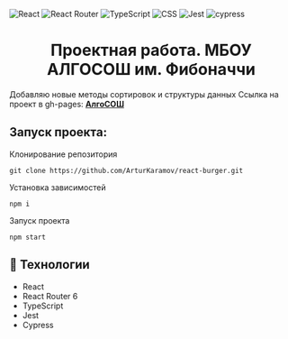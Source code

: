 ![React](https://img.shields.io/badge/react-%2320232a.svg?style=for-the-badge&logo=react&logoColor=%2361DAFB) ![React Router](https://img.shields.io/badge/React_Router-CA4245?style=for-the-badge&logo=react-router&logoColor=white) ![TypeScript](https://img.shields.io/badge/typescript-%23007ACC.svg?style=for-the-badge&logo=typescript&logoColor=white) ![CSS](https://img.shields.io/badge/css-%231572B6.svg?style=for-the-badge&logo=css3&logoColor=white) ![Jest](https://img.shields.io/badge/-jest-%23C21325?style=for-the-badge&logo=jest&logoColor=white) ![cypress](https://img.shields.io/badge/-cypress-%23E5E5E5?style=for-the-badge&logo=cypress&logoColor=058a5e)

<h1 align="center">
    Проектная работа. МБОУ АЛГОСОШ им. Фибоначчи
</h1>

Добавляю новые методы сортировок и структуры данных
Ссылка на проект в gh-pages: **[АлгоСОШ](https://arturkaramov.github.io/algososh/)**

## Запуск проекта:

Клонирование репозитория

```
git clone https://github.com/ArturKaramov/react-burger.git

```

Установка зависимостей

```
npm i
```

Запуск проекта

```
npm start
```

## 📃 Технологии

- React
- React Router 6
- TypeScript
- Jest
- Cypress
